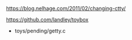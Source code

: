 https://blog.nelhage.com/2011/02/changing-ctty/

https://github.com/landley/toybox
* toys/pending/getty.c

